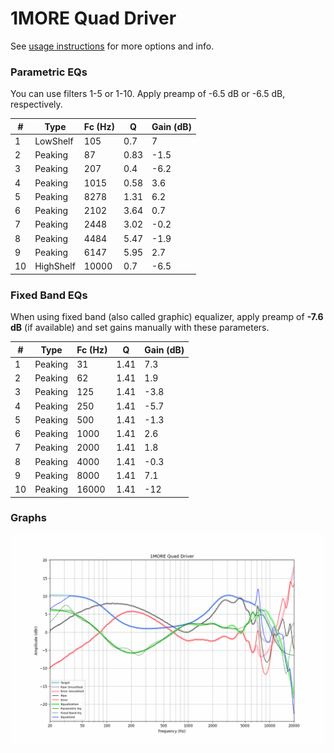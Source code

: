 # 1MORE Quad Driver
See [usage instructions](https://github.com/jaakkopasanen/AutoEq#usage) for more options and info.

### Parametric EQs
You can use filters 1-5 or 1-10. Apply preamp of -6.5 dB or -6.5 dB, respectively.

|   # | Type      |   Fc (Hz) |    Q |   Gain (dB) |
|-----|-----------|-----------|------|-------------|
|   1 | LowShelf  |       105 | 0.7  |         7   |
|   2 | Peaking   |        87 | 0.83 |        -1.5 |
|   3 | Peaking   |       207 | 0.4  |        -6.2 |
|   4 | Peaking   |      1015 | 0.58 |         3.6 |
|   5 | Peaking   |      8278 | 1.31 |         6.2 |
|   6 | Peaking   |      2102 | 3.64 |         0.7 |
|   7 | Peaking   |      2448 | 3.02 |        -0.2 |
|   8 | Peaking   |      4484 | 5.47 |        -1.9 |
|   9 | Peaking   |      6147 | 5.95 |         2.7 |
|  10 | HighShelf |     10000 | 0.7  |        -6.5 |

### Fixed Band EQs
When using fixed band (also called graphic) equalizer, apply preamp of **-7.6 dB** (if available) and set gains manually with these parameters.

|   # | Type    |   Fc (Hz) |    Q |   Gain (dB) |
|-----|---------|-----------|------|-------------|
|   1 | Peaking |        31 | 1.41 |         7.3 |
|   2 | Peaking |        62 | 1.41 |         1.9 |
|   3 | Peaking |       125 | 1.41 |        -3.8 |
|   4 | Peaking |       250 | 1.41 |        -5.7 |
|   5 | Peaking |       500 | 1.41 |        -1.3 |
|   6 | Peaking |      1000 | 1.41 |         2.6 |
|   7 | Peaking |      2000 | 1.41 |         1.8 |
|   8 | Peaking |      4000 | 1.41 |        -0.3 |
|   9 | Peaking |      8000 | 1.41 |         7.1 |
|  10 | Peaking |     16000 | 1.41 |       -12   |

### Graphs
![](./1MORE%20Quad%20Driver.png)

